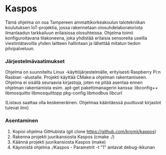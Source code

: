 # Kaspos

Tämä ohjelma on osa Tampereen ammattikorkeakoulun talotekniikan koulutuksen IoT-projektia, jossa rakennetaan olosuhdelaboratoriota ilmanlaadun tarkkailuun erilaisissa olosuhteissa. 
Ohjelma toimii konfiguroitavana tilakoneena, joka yhdistää erilaisia sensoreita useilla viestintätavoilla yhden laitteen hallintaan ja lähettää mitatun tiedon pilvipalveluun.

### Järjestelmävaatimukset

Ohjelma on suunniteltu Linux -käyttöjärjestelmälle, erityisesti Raspberry Pi:n Rasbian -alustalle. Projekti käyttää CMake:a ohjelman rakentamiseen. 
Ohjelma ei sisällä seuraavia kirjastoja, joten ne pitää asentaa ennen ohjelman rakentamista esim. apt-get pakettimanagerin kanssa:
libconfig++
libmosquitto
libmosquittopp
pkg-config
libmodbus
libcurl

(Listaus saattaa olla keskeneräinen. Ohjelmaa kääntäessä puuttuvat kirjastot tulevat ilmi)

### Asentaminen

1. Kopioi ohjelma GitHubista (git clone https://github.com/kromii/kaspos)
2. Rakenna projekti juurikansiosta Kaspos (cmake ./)
3. Käännä projekti juurikansiosta Kaspos (make)
4. Käynnistä ohjelma ./Kaspos - Parametrit -t "1" antavat debug-ikkunan




